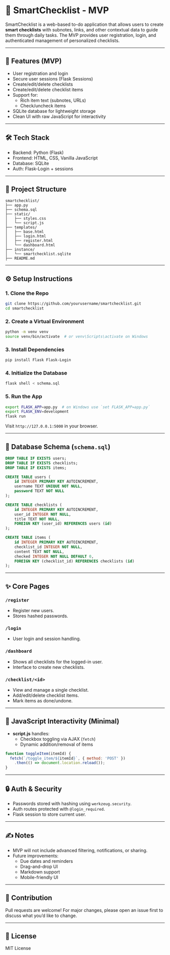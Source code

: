 # 📝 SmartChecklist - MVP

SmartChecklist is a web-based to-do application that allows users to create **smart checklists** with subnotes, links, and other contextual data to guide them through daily tasks. The MVP provides user registration, login, and authenticated management of personalized checklists.

---

## 🚀 Features (MVP)

- User registration and login
- Secure user sessions (Flask Sessions)
- Create/edit/delete checklists
- Create/edit/delete checklist items
- Support for:
  - Rich item text (subnotes, URLs)
  - Check/uncheck items
- SQLite database for lightweight storage
- Clean UI with raw JavaScript for interactivity

---

## 🛠️ Tech Stack

- Backend: Python (Flask)
- Frontend: HTML, CSS, Vanilla JavaScript
- Database: SQLite
- Auth: Flask-Login + sessions

---

## 📂 Project Structure

```
smartchecklist/
├── app.py
├── schema.sql
├── static/
│   ├── styles.css
│   └── script.js
├── templates/
│   ├── base.html
│   ├── login.html
│   ├── register.html
│   └── dashboard.html
├── instance/
│   └── smartchecklist.sqlite
├── README.md
```

---

## ⚙️ Setup Instructions

### 1. Clone the Repo

```bash
git clone https://github.com/yourusername/smartchecklist.git
cd smartchecklist
```

### 2. Create a Virtual Environment

```bash
python -m venv venv
source venv/bin/activate  # or venv\Scripts\activate on Windows
```

### 3. Install Dependencies

```bash
pip install Flask Flask-Login
```

### 4. Initialize the Database

```bash
flask shell < schema.sql
```

### 5. Run the App

```bash
export FLASK_APP=app.py  # on Windows use `set FLASK_APP=app.py`
export FLASK_ENV=development
flask run
```

Visit `http://127.0.0.1:5000` in your browser.

---

## 🧱 Database Schema (`schema.sql`)

```sql
DROP TABLE IF EXISTS users;
DROP TABLE IF EXISTS checklists;
DROP TABLE IF EXISTS items;

CREATE TABLE users (
    id INTEGER PRIMARY KEY AUTOINCREMENT,
    username TEXT UNIQUE NOT NULL,
    password TEXT NOT NULL
);

CREATE TABLE checklists (
    id INTEGER PRIMARY KEY AUTOINCREMENT,
    user_id INTEGER NOT NULL,
    title TEXT NOT NULL,
    FOREIGN KEY (user_id) REFERENCES users (id)
);

CREATE TABLE items (
    id INTEGER PRIMARY KEY AUTOINCREMENT,
    checklist_id INTEGER NOT NULL,
    content TEXT NOT NULL,
    checked INTEGER NOT NULL DEFAULT 0,
    FOREIGN KEY (checklist_id) REFERENCES checklists (id)
);
```

---

## ✨ Core Pages

### `/register`
- Register new users.
- Stores hashed passwords.

### `/login`
- User login and session handling.

### `/dashboard`
- Shows all checklists for the logged-in user.
- Interface to create new checklists.

### `/checklist/<id>`
- View and manage a single checklist.
- Add/edit/delete checklist items.
- Mark items as done/undone.

---

## 🧠 JavaScript Interactivity (Minimal)

- **script.js** handles:
  - Checkbox toggling via AJAX (`fetch`)
  - Dynamic addition/removal of items

```js
function toggleItem(itemId) {
  fetch(`/toggle_item/${itemId}`, { method: 'POST' })
    .then(() => document.location.reload());
}
```

---

## 🔒 Auth & Security

- Passwords stored with hashing using `werkzeug.security`.
- Auth routes protected with `@login_required`.
- Flask session to store current user.

---

## ✍️ Notes

- MVP will not include advanced filtering, notifications, or sharing.
- Future improvements:
  - Due dates and reminders
  - Drag-and-drop UI
  - Markdown support
  - Mobile-friendly UI

---

## 📌 Contribution

Pull requests are welcome! For major changes, please open an issue first to discuss what you’d like to change.

---

## 📄 License

MIT License
